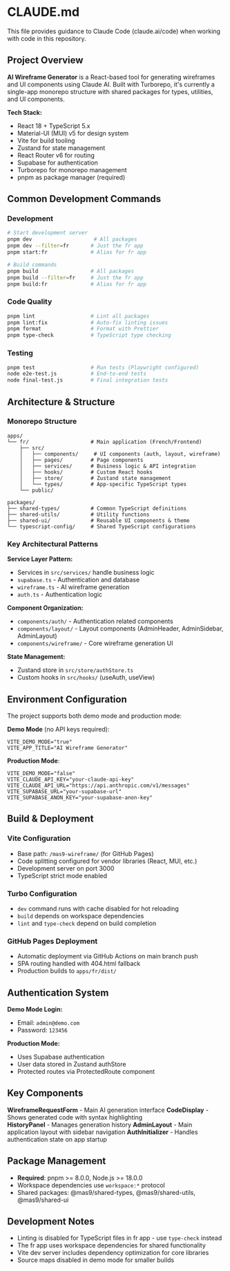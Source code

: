 # CLAUDE.md

This file provides guidance to Claude Code (claude.ai/code) when working with code in this repository.

## Project Overview

**AI Wireframe Generator** is a React-based tool for generating wireframes and UI components using Claude AI. Built with Turborepo, it's currently a single-app monorepo structure with shared packages for types, utilities, and UI components.

**Tech Stack:**
- React 18 + TypeScript 5.x
- Material-UI (MUI) v5 for design system
- Vite for build tooling
- Zustand for state management
- React Router v6 for routing
- Supabase for authentication
- Turborepo for monorepo management
- pnpm as package manager (required)

## Common Development Commands

### Development
```bash
# Start development server
pnpm dev                    # All packages
pnpm dev --filter=fr       # Just the fr app
pnpm start:fr              # Alias for fr app

# Build commands  
pnpm build                 # All packages
pnpm build --filter=fr     # Just the fr app
pnpm build:fr              # Alias for fr app
```

### Code Quality
```bash
pnpm lint                  # Lint all packages
pnpm lint:fix              # Auto-fix linting issues
pnpm format                # Format with Prettier
pnpm type-check            # TypeScript type checking
```

### Testing
```bash
pnpm test                  # Run tests (Playwright configured)
node e2e-test.js           # End-to-end tests
node final-test.js         # Final integration tests
```

## Architecture & Structure

### Monorepo Structure
```
apps/
└── fr/                    # Main application (French/Frontend)
    ├── src/
    │   ├── components/     # UI components (auth, layout, wireframe)
    │   ├── pages/         # Page components
    │   ├── services/      # Business logic & API integration
    │   ├── hooks/         # Custom React hooks
    │   ├── store/         # Zustand state management
    │   └── types/         # App-specific TypeScript types
    └── public/

packages/
├── shared-types/          # Common TypeScript definitions
├── shared-utils/          # Utility functions
├── shared-ui/             # Reusable UI components & theme
└── typescript-config/     # Shared TypeScript configurations
```

### Key Architectural Patterns

**Service Layer Pattern:**
- Services in `src/services/` handle business logic
- `supabase.ts` - Authentication and database
- `wireframe.ts` - AI wireframe generation
- `auth.ts` - Authentication logic

**Component Organization:**
- `components/auth/` - Authentication related components
- `components/layout/` - Layout components (AdminHeader, AdminSidebar, AdminLayout)
- `components/wireframe/` - Core wireframe generation UI

**State Management:**
- Zustand store in `src/store/authStore.ts`
- Custom hooks in `src/hooks/` (useAuth, useView)

## Environment Configuration

The project supports both demo mode and production mode:

**Demo Mode** (no API keys required):
```env
VITE_DEMO_MODE="true"
VITE_APP_TITLE="AI Wireframe Generator"
```

**Production Mode**:
```env
VITE_DEMO_MODE="false"
VITE_CLAUDE_API_KEY="your-claude-api-key"
VITE_CLAUDE_API_URL="https://api.anthropic.com/v1/messages"
VITE_SUPABASE_URL="your-supabase-url"
VITE_SUPABASE_ANON_KEY="your-supabase-anon-key"
```

## Build & Deployment

### Vite Configuration
- Base path: `/mas9-wireframe/` (for GitHub Pages)
- Code splitting configured for vendor libraries (React, MUI, etc.)
- Development server on port 3000
- TypeScript strict mode enabled

### Turbo Configuration
- `dev` command runs with cache disabled for hot reloading
- `build` depends on workspace dependencies
- `lint` and `type-check` depend on build completion

### GitHub Pages Deployment
- Automatic deployment via GitHub Actions on main branch push
- SPA routing handled with 404.html fallback
- Production builds to `apps/fr/dist/`

## Authentication System

**Demo Mode Login:**
- Email: `admin@demo.com`
- Password: `123456`

**Production Mode:**
- Uses Supabase authentication
- User data stored in Zustand authStore
- Protected routes via ProtectedRoute component

## Key Components

**WireframeRequestForm** - Main AI generation interface
**CodeDisplay** - Shows generated code with syntax highlighting  
**HistoryPanel** - Manages generation history
**AdminLayout** - Main application layout with sidebar navigation
**AuthInitializer** - Handles authentication state on app startup

## Package Management

- **Required**: pnpm >= 8.0.0, Node.js >= 18.0.0
- Workspace dependencies use `workspace:*` protocol
- Shared packages: @mas9/shared-types, @mas9/shared-utils, @mas9/shared-ui

## Development Notes

- Linting is disabled for TypeScript files in fr app - use `type-check` instead
- The fr app uses workspace dependencies for shared functionality
- Vite dev server includes dependency optimization for core libraries
- Source maps disabled in demo mode for smaller builds